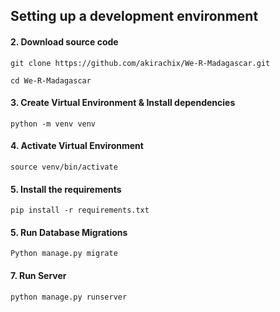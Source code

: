 
## Setting up a development environment


#### 2. Download source code

```git clone https://github.com/akirachix/We-R-Madagascar.git```

```cd We-R-Madagascar```

#### 3. Create Virtual Environment & Install dependencies

```python -m venv venv```

#### 4. Activate Virtual Environment

```source venv/bin/activate ```

#### 5. Install the requirements

```pip install -r requirements.txt```

#### 5. Run Database Migrations

```Python manage.py migrate```

#### 7. Run Server

```python manage.py runserver```
